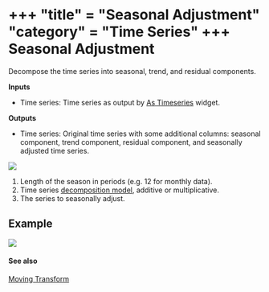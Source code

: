 +++
"title" = "Seasonal Adjustment"
"category" = "Time Series"
+++
Seasonal Adjustment
===================

Decompose the time series into seasonal, trend, and residual components.

**Inputs**

- Time series: Time series as output by [As Timeseries](../as_timeseries/) widget.

**Outputs**

- Time series: Original time series with some additional columns: seasonal component, trend component, residual component, and seasonally adjusted time series.

![](../images/seasonal-adjustment-stamped.png)

1. Length of the season in periods (e.g. 12 for monthly data).
2. Time series [decomposition model](https://en.wikipedia.org/wiki/Decomposition_of_time_series), additive or multiplicative.
3. The series to seasonally adjust.

Example
-------

![](../images/seasonal-adjustment-ex1.png)

#### See also

[Moving Transform](../moving_transform/)
